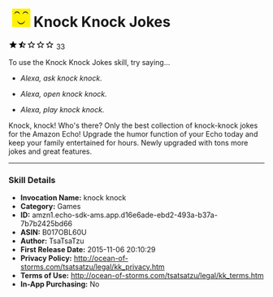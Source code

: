 # &nbsp;<img src="app_icon" alt="Knock Knock Jokes icon" width="36"> Knock Knock Jokes
![1.4 stars](../../../images/ic_star_black_18dp_1x.png)![1.4 stars](../../../images/ic_star_half_black_18dp_1x.png)![1.4 stars](../../../images/ic_star_border_black_18dp_1x.png)![1.4 stars](../../../images/ic_star_border_black_18dp_1x.png)![1.4 stars](../../../images/ic_star_border_black_18dp_1x.png) 33

To use the Knock Knock Jokes skill, try saying...

* *Alexa, ask knock knock.*

* *Alexa, open knock knock.*

* *Alexa, play knock knock.*

Knock, knock! Who's there? Only the best collection of knock-knock jokes for the Amazon Echo! Upgrade the humor function of your Echo today and keep your family entertained for hours. Newly upgraded with tons more jokes and great features.

***

### Skill Details

* **Invocation Name:** knock knock
* **Category:** Games
* **ID:** amzn1.echo-sdk-ams.app.d16e6ade-ebd2-493a-b37a-7b7b2425bd66
* **ASIN:** B017OBL60U
* **Author:** TsaTsaTzu
* **First Release Date:** 2015-11-06 20:10:29
* **Privacy Policy:** http://ocean-of-storms.com/tsatsatzu/legal/kk_privacy.htm
* **Terms of Use:** http://ocean-of-storms.com/tsatsatzu/legal/kk_terms.htm
* **In-App Purchasing:** No
